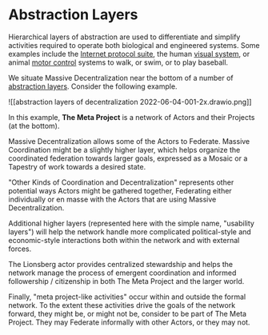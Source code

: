 # Abstraction Layers

Hierarchical layers of abstraction are used to differentiate and simplify activities required to operate both biological and engineered systems. Some examples include the [Internet protocol suite](https://en.wikipedia.org/wiki/Internet_protocol_suite#Layer_names_and_number_of_layers_in_the_literature), the human [visual system](https://en.wikipedia.org/wiki/Visual_system), or animal [motor control](https://en.wikipedia.org/wiki/Motor_control) systems to walk, or swim, or to play baseball.

We situate Massive Decentralization near the bottom of a number of [abstraction layers](https://en.wikipedia.org/wiki/Abstraction_layer).  Consider the following example.

![[abstraction layers of decentralization 2022-06-04-001-2x.drawio.png]]

In this example, **The Meta Project** is a network of Actors and their Projects (at the bottom).

Massive Decentralization allows some of the Actors to Federate.  Massive Coordination might be a slightly higher layer, which helps organize the coordinated federation towards larger goals, expressed as a Mosaic or a Tapestry of work towards a desired state.

"Other Kinds of Coordination and Decentralization" represents other potential ways Actors might be gathered together, Federating either individually or en masse with the Actors that are using Massive Decentralization.

Additional higher layers (represented here with the simple name, "usability layers") will help the network handle more complicated political-style and economic-style interactions both within the network and with external forces.

The Lionsberg actor provides centralized stewardship and helps the network manage the process of emergent coordination and informed followership / citizenship in both The Meta Project and the larger world.

Finally, "meta project-like activities" occur within and outside the formal network.  To the extent these activities drive the goals of the network forward, they might be, or might not be, consider to be part of The Meta Project.  They may Federate informally with other Actors, or they may not.